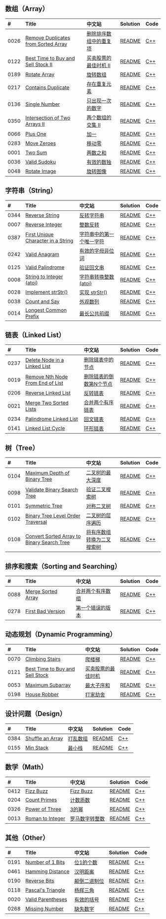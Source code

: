 ## 数组（Array）

|#|Title|中文站|Solution|Code|
|:-|:-|:-|:-|:-|
|0026|[Remove Duplicates from Sorted Array](https://leetcode.com/problems/remove-duplicates-from-sorted-array)|[删除排序数组中的重复项](https://leetcode-cn.com/problems/remove-duplicates-from-sorted-array)|[README](../0026.md)|[C++](https://github.com/downdemo/LeetCode-Solutions-in-Cpp17/blob/master/src/0026.cpp)|
|0122|[Best Time to Buy and Sell Stock II](https://leetcode.com/problems/best-time-to-buy-and-sell-stock-ii)|[买卖股票的最佳时机 II](https://leetcode-cn.com/problems/best-time-to-buy-and-sell-stock-ii)|[README](../0122.md)|[C++](https://github.com/downdemo/LeetCode-Solutions-in-Cpp17/blob/master/src/0122.cpp)|
|0189|[Rotate Array](https://leetcode.com/problems/rotate-array)|[旋转数组](https://leetcode-cn.com/problems/rotate-array)|[README](../0189.md)|[C++](https://github.com/downdemo/LeetCode-Solutions-in-Cpp17/blob/master/src/0189.cpp)|
|0217|[Contains Duplicate](https://leetcode.com/problems/contains-duplicate)|[存在重复元素](https://leetcode-cn.com/problems/contains-duplicate)|[README](../0217.md)|[C++](https://github.com/downdemo/LeetCode-Solutions-in-Cpp17/blob/master/src/0217.cpp)|
|0136|[Single Number](https://leetcode.com/problems/single-number)|[只出现一次的数字](https://leetcode-cn.com/problems/single-number)|[README](../0136.md)|[C++](https://github.com/downdemo/LeetCode-Solutions-in-Cpp17/blob/master/src/0136.cpp)|
|0350|[Intersection of Two Arrays II](https://leetcode.com/problems/intersection-of-two-arrays-ii)|[两个数组的交集 II](https://leetcode-cn.com/problems/intersection-of-two-arrays-ii)|[README](../0350.md)|[C++](https://github.com/downdemo/LeetCode-Solutions-in-Cpp17/blob/master/src/0350.cpp)|
|0066|[Plus One](https://leetcode.com/problems/plus-one)|[加一](https://leetcode-cn.com/problems/plus-one)|[README](../0066.md)|[C++](https://github.com/downdemo/LeetCode-Solutions-in-Cpp17/blob/master/src/0066.cpp)|
|0283|[Move Zeroes](https://leetcode.com/problems/move-zeroes)|[移动零](https://leetcode-cn.com/problems/move-zeroes)|[README](../0283.md)|[C++](https://github.com/downdemo/LeetCode-Solutions-in-Cpp17/blob/master/src/0283.cpp)|
|0001|[Two Sum](https://leetcode.com/problems/two-sum)|[两数之和](https://leetcode-cn.com/problems/two-sum/)|[README](../0001.md)|[C++](https://github.com/downdemo/LeetCode-Solutions-in-Cpp17/blob/master/src/0001.cpp)|
|0036|[Valid Sudoku](https://leetcode.com/problems/valid-sudoku)|[有效的数独](https://leetcode-cn.com/problems/valid-sudoku)|[README](../0036.md)|[C++](https://github.com/downdemo/LeetCode-Solutions-in-Cpp17/blob/master/src/0036.cpp)|
|0048|[Rotate Image](https://leetcode.com/problems/rotate-image)|[旋转图像](https://leetcode-cn.com/problems/rotate-image)|[README](../0048.md)|[C++](https://github.com/downdemo/LeetCode-Solutions-in-Cpp17/blob/master/src/0048.cpp)|

## 字符串（String）

|#|Title|中文站|Solution|Code|
|:-|:-|:-|:-|:-|
|0344|[Reverse String](https://leetcode.com/problems/reverse-string)|[反转字符串](https://leetcode-cn.com/problems/reverse-string)|[README](../0344.md)|[C++](https://github.com/downdemo/LeetCode-Solutions-in-Cpp17/blob/master/src/0344.cpp)|
|0007|[Reverse Integer](https://leetcode.com/problems/reverse-integer)|[整数反转](https://leetcode-cn.com/problems/reverse-integer)|[README](../0007.md)|[C++](https://github.com/downdemo/LeetCode-Solutions-in-Cpp17/blob/master/src/0007.cpp)|
|0387|[First Unique Character in a String](https://leetcode.com/problems/first-unique-character-in-a-string)|[字符串中的第一个唯一字符](https://leetcode-cn.com/problems/first-unique-character-in-a-string)|[README](../0387.md)|[C++](https://github.com/downdemo/LeetCode-Solutions-in-Cpp17/blob/master/src/0387.cpp)|
|0242|[Valid Anagram](https://leetcode.com/problems/valid-anagram)|[有效的字母异位词](https://leetcode-cn.com/problems/valid-anagram)|[README](../0242.md)|[C++](https://github.com/downdemo/LeetCode-Solutions-in-Cpp17/blob/master/src/0242.cpp)|
|0125|[Valid Palindrome](https://leetcode.com/problems/valid-palindrome)|[验证回文串](https://leetcode-cn.com/problems/valid-palindrome)|[README](../0125.md)|[C++](https://github.com/downdemo/LeetCode-Solutions-in-Cpp17/blob/master/src/0125.cpp)|
|0008|[String to Integer (atoi)](https://leetcode.com/problems/string-to-integer-atoi)|[字符串转换整数 (atoi)](https://leetcode-cn.com/problems/string-to-integer-atoi)|[README](../0008.md)|[C++](https://github.com/downdemo/LeetCode-Solutions-in-Cpp17/blob/master/src/0008.cpp)|
|0028|[Implement strStr()](https://leetcode.com/problems/implement-strstr)|[实现 strStr()](https://leetcode-cn.com/problems/implement-strstr)|[README](../0028.md)|[C++](https://github.com/downdemo/LeetCode-Solutions-in-Cpp17/blob/master/src/0028.cpp)|
|0038|[Count and Say](https://leetcode.com/problems/count-and-say)|[外观数列](https://leetcode-cn.com/problems/count-and-say)|[README](../0038.md)|[C++](https://github.com/downdemo/LeetCode-Solutions-in-Cpp17/blob/master/src/0038.cpp)|
|0014|[Longest Common Prefix](https://leetcode.com/problems/longest-common-prefix)|[最长公共前缀](https://leetcode-cn.com/problems/longest-common-prefix)|[README](../0014.md)|[C++](https://github.com/downdemo/LeetCode-Solutions-in-Cpp17/blob/master/src/0014.cpp)|

## 链表（Linked List）

|#|Title|中文站|Solution|Code|
|:-|:-|:-|:-|:-|
|0237|[Delete Node in a Linked List](https://leetcode.com/problems/delete-node-in-a-linked-list)|[删除链表中的节点](https://leetcode-cn.com/problems/delete-node-in-a-linked-list)|[README](../0237.md)|[C++](https://github.com/downdemo/LeetCode-Solutions-in-Cpp17/blob/master/src/0237.cpp)|
|0019|[Remove Nth Node From End of List](https://leetcode.com/problems/remove-nth-node-from-end-of-list)|[删除链表的倒数第N个节点](https://leetcode-cn.com/problems/remove-nth-node-from-end-of-list)|[README](../0019.md)|[C++](https://github.com/downdemo/LeetCode-Solutions-in-Cpp17/blob/master/src/0019.cpp)|
|0206|[Reverse Linked List](https://leetcode.com/problems/reverse-linked-list)|[反转链表](https://leetcode-cn.com/problems/reverse-linked-list)|[README](../0206.md)|[C++](https://github.com/downdemo/LeetCode-Solutions-in-Cpp17/blob/master/src/0206.cpp)|
|0021|[Merge Two Sorted Lists](https://leetcode.com/problems/merge-two-sorted-lists)|[合并两个有序链表](https://leetcode-cn.com/problems/merge-two-sorted-lists)|[README](../0021.md)|[C++](https://github.com/downdemo/LeetCode-Solutions-in-Cpp17/blob/master/src/0021.cpp)|
|0234|[Palindrome Linked List](https://leetcode.com/problems/palindrome-linked-list)|[回文链表](https://leetcode-cn.com/problems/palindrome-linked-list)|[README](../0234.md)|[C++](https://github.com/downdemo/LeetCode-Solutions-in-Cpp17/blob/master/src/0234.cpp)|
|0141|[Linked List Cycle](https://leetcode.com/problems/linked-list-cycle)|[环形链表](https://leetcode-cn.com/problems/linked-list-cycle)|[README](../0141.md)|[C++](https://github.com/downdemo/LeetCode-Solutions-in-Cpp17/blob/master/src/0141.cpp)|

## 树（Tree）

|#|Title|中文站|Solution|Code|
|:-|:-|:-|:-|:-|
|0104|[Maximum Depth of Binary Tree](https://leetcode.com/problems/maximum-depth-of-binary-tree)|[二叉树的最大深度](https://leetcode-cn.com/problems/maximum-depth-of-binary-tree)|[README](../0104.md)|[C++](https://github.com/downdemo/LeetCode-Solutions-in-Cpp17/blob/master/src/0104.cpp)|
|0098|[Validate Binary Search Tree](https://leetcode.com/problems/validate-binary-search-tree)|[验证二叉搜索树](https://leetcode-cn.com/problems/validate-binary-search-tree)|[README](../0098.md)|[C++](https://github.com/downdemo/LeetCode-Solutions-in-Cpp17/blob/master/src/0098.cpp)|
|0101|[Symmetric Tree](https://leetcode.com/problems/symmetric-tree)|[对称二叉树](https://leetcode-cn.com/problems/symmetric-tree)|[README](../0101.md)|[C++](https://github.com/downdemo/LeetCode-Solutions-in-Cpp17/blob/master/src/0101.cpp)|
|0102|[Binary Tree Level Order Traversal](https://leetcode.com/problems/binary-tree-level-order-traversal)|[二叉树的层序遍历](https://leetcode-cn.com/problems/binary-tree-level-order-traversal)|[README](../0102.md)|[C++](https://github.com/downdemo/LeetCode-Solutions-in-Cpp17/blob/master/src/0102.cpp)|
|0108|[Convert Sorted Array to Binary Search Tree ](https://leetcode.com/problems/convert-sorted-array-to-binary-search-tree)|[将有序数组转换为二叉搜索树](https://leetcode-cn.com/problems/convert-sorted-array-to-binary-search-tree)|[README](../0108.md)|[C++](https://github.com/downdemo/LeetCode-Solutions-in-Cpp17/blob/master/src/0108.cpp)|

## 排序和搜索（Sorting and Searching）

|#|Title|中文站|Solution|Code|
|:-|:-|:-|:-|:-|
|0088|[Merge Sorted Array](https://leetcode.com/problems/merge-sorted-array)|[合并两个有序数组](https://leetcode-cn.com/problems/merge-sorted-array)|[README](../0088.md)|[C++](https://github.com/downdemo/LeetCode-Solutions-in-Cpp17/blob/master/src/0088.cpp)|
|0278|[First Bad Version](https://leetcode.com/problems/first-bad-version)|[第一个错误的版本](https://leetcode-cn.com/problems/first-bad-version)|[README](../0278.md)|[C++](https://github.com/downdemo/LeetCode-Solutions-in-Cpp17/blob/master/src/0278.cpp)|

## 动态规划（Dynamic Programming）

|#|Title|中文站|Solution|Code|
|:-|:-|:-|:-|:-|
|0070|[Climbing Stairs](https://leetcode.com/problems/climbing-stairs)|[爬楼梯](https://leetcode-cn.com/problems/climbing-stairs)|[README](../0070.md)|[C++](https://github.com/downdemo/LeetCode-Solutions-in-Cpp17/blob/master/src/0070.cpp)|
|0121|[Best Time to Buy and Sell Stock](https://leetcode.com/problems/best-time-to-buy-and-sell-stock)|[买卖股票的最佳时机](https://leetcode-cn.com/problems/best-time-to-buy-and-sell-stock)|[README](../0121.md)|[C++](https://github.com/downdemo/LeetCode-Solutions-in-Cpp17/blob/master/src/0121.cpp)|
|0053|[Maximum Subarray](https://leetcode.com/problems/maximum-subarray)|[最大子序和](https://leetcode-cn.com/problems/maximum-subarray)|[README](../0053.md)|[C++](https://github.com/downdemo/LeetCode-Solutions-in-Cpp17/blob/master/src/0053.cpp)|
|0198|[House Robber](https://leetcode.com/problems/house-robber)|[打家劫舍](https://leetcode-cn.com/problems/house-robber)|[README](../0198.md)|[C++](https://github.com/downdemo/LeetCode-Solutions-in-Cpp17/blob/master/src/0198.cpp)|

## 设计问题（Design）

|#|Title|中文站|Solution|Code|
|:-|:-|:-|:-|:-|
|0384|[Shuffle an Array](https://leetcode.com/problems/shuffle-an-array)|[打乱数组](https://leetcode-cn.com/problems/shuffle-an-array)|[README](../0384.md)|[C++](https://github.com/downdemo/LeetCode-Solutions-in-Cpp17/blob/master/src/0384.cpp)|
|0155|[Min Stack](https://leetcode.com/problems/min-stack)|[最小栈](https://leetcode-cn.com/problems/min-stack)|[README](../0155.md)|[C++](https://github.com/downdemo/LeetCode-Solutions-in-Cpp17/blob/master/src/0155.cpp)|

## 数学（Math）

|#|Title|中文站|Solution|Code|
|:-|:-|:-|:-|:-|
|0412|[Fizz Buzz](https://leetcode.com/problems/fizz-buzz)|[Fizz Buzz](https://leetcode-cn.com/problems/fizz-buzz)|[README](../0412.md)|[C++](https://github.com/downdemo/LeetCode-Solutions-in-Cpp17/blob/master/src/0412.cpp)|
|0204|[Count Primes](https://leetcode.com/problems/count-primes)|[计数质数](https://leetcode-cn.com/problems/count-primes)|[README](../0204.md)|[C++](https://github.com/downdemo/LeetCode-Solutions-in-Cpp17/blob/master/src/0204.cpp)|
|0326|[Power of Three](https://leetcode.com/problems/power-of-three)|[3的幂](https://leetcode-cn.com/problems/power-of-three)|[README](../0326.md)|[C++](https://github.com/downdemo/LeetCode-Solutions-in-Cpp17/blob/master/src/0326.cpp)|
|0013|[Roman to Integer](https://leetcode.com/problems/roman-to-integer)|[罗马数字转整数](https://leetcode-cn.com/problems/roman-to-integer)|[README](../0013.md)|[C++](https://github.com/downdemo/LeetCode-Solutions-in-Cpp17/blob/master/src/0013.cpp)|

## 其他（Other）

|#|Title|中文站|Solution|Code|
|:-|:-|:-|:-|:-|
|0191|[Number of 1 Bits](https://leetcode.com/problems/number-of-1-bits)|[位1的个数](https://leetcode-cn.com/problems/number-of-1-bits)|[README](../0191.md)|[C++](https://github.com/downdemo/LeetCode-Solutions-in-Cpp17/blob/master/src/0191.cpp)|
|0461|[Hamming Distance](https://leetcode.com/problems/hamming-distance)|[汉明距离](https://leetcode-cn.com/problems/hamming-distance)|[README](../0461.md)|[C++](https://github.com/downdemo/LeetCode-Solutions-in-Cpp17/blob/master/src/0461.cpp)|
|0190|[Reverse Bits](https://leetcode.com/problems/reverse-bits)|[颠倒二进制位](https://leetcode-cn.com/problems/reverse-bits)|[README](../0190.md)|[C++](https://github.com/downdemo/LeetCode-Solutions-in-Cpp17/blob/master/src/0190.cpp)|
|0118|[Pascal's Triangle](https://leetcode.com/problems/pascals-triangle)|[杨辉三角](https://leetcode-cn.com/problems/pascals-triangle)|[README](../0118.md)|[C++](https://github.com/downdemo/LeetCode-Solutions-in-Cpp17/blob/master/src/0118.cpp)|
|0020|[Valid Parentheses](https://leetcode.com/problems/valid-parentheses)|[有效的括号](https://leetcode-cn.com/problems/valid-parentheses)|[README](../0020.md)|[C++](https://github.com/downdemo/LeetCode-Solutions-in-Cpp17/blob/master/src/0020.cpp)|
|0268|[Missing Number](https://leetcode.com/problems/missing-number)|[缺失数字](https://leetcode-cn.com/problems/missing-number)|[README](../0268.md)|[C++](https://github.com/downdemo/LeetCode-Solutions-in-Cpp17/blob/master/src/0268.cpp)|

